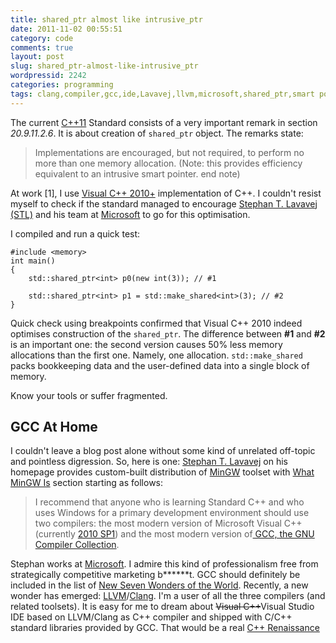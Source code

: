 ```yaml
---
title: shared_ptr almost like intrusive_ptr
date: 2011-11-02 00:55:51
category: code
comments: true
layout: post
slug: shared_ptr-almost-like-intrusive_ptr
wordpressid: 2242
categories: programming
tags: clang,compiler,gcc,ide,Lavavej,llvm,microsoft,shared_ptr,smart pointer,visual c++,visual studio
---
```


The current [C++11](http://en.wikipedia.org/wiki/C%2B%2B11) Standard consists of a very important remark in section _20.9.11.2.6_. It is about creation of `shared_ptr` object. The remarks state:


> Implementations are encouraged, but not required, to perform no more than one memory allocation.
> (Note: this provides efficiency equivalent to an intrusive smart pointer. end note)


At work [1], I use [Visual C++ 2010+](http://en.wikipedia.org/wiki/Visual_C%2B%2B) implementation of C++. I couldn't resist myself to check if the standard managed to encourage [Stephan T. Lavavej (STL)](http://channel9.msdn.com/Tags/stephan-t-lavavej) and his team at [Microsoft](http://www.microsoft.com/) to go for this optimisation.

I compiled and run a quick test:

```  
#include <memory>
int main()
{
    std::shared_ptr<int> p0(new int(3)); // #1
    
    std::shared_ptr<int> p1 = std::make_shared<int>(3); // #2
}
```

Quick check using breakpoints confirmed that Visual C++ 2010 indeed optimises construction of the `shared_ptr`. The difference between **#1** and **#2** is an important one: the second version causes 50% less memory allocations than the first one. Namely, one allocation. `std::make_shared` packs bookkeeping data and the user-defined data into a single block of memory.

Know your tools or suffer fragmented.

GCC At Home
-----------

I couldn't leave a blog post alone without some kind of unrelated off-topic and pointless digression. So, here is one: [Stephan T. Lavavej](http://nuwen.net/) on his homepage provides custom-built distribution of [MinGW](http://nuwen.net/mingw.html) toolset with [What MinGW Is](http://nuwen.net/mingw.html#about) section starting as follows:


> I recommend that anyone who is learning Standard C++ and who uses Windows for a primary development environment should use two compilers: the most modern version of Microsoft Visual C++ (currently [2010 SP1](http://blogs.msdn.com/b/vcblog/archive/2011/03/10/10139062.aspx)) and the most modern version of[ GCC, the GNU Compiler Collection](http://gcc.gnu.org).

Stephan works at [Microsoft](http://www.microsoft.com/). I admire this kind of professionalism free from strategically competitive marketing b******t. GCC should definitely be included in the list of [New Seven Wonders of the World](http://en.wikipedia.org/wiki/New_Seven_Wonders_of_the_World). Recently, a new wonder has emerged: [LLVM](http://en.wikipedia.org/wiki/Low_Level_Virtual_Machine)/[Clang](http://en.wikipedia.org/wiki/Clang). I'm a user of all the three compilers (and related toolsets). It is easy for me to dream about <del>Visual C++</del>Visual Studio IDE based on LLVM/Clang as C++ compiler and shipped with C/C++ standard libraries provided by GCC. That would be a real [C++ Renaissance](http://mariusbancila.ro/blog/2011/06/20/cpp-renaissance-at-microsoft/)
